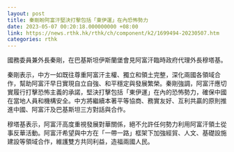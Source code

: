 ```yaml
---
layout: post
title: 秦剛盼阿富汗堅決打擊包括「東伊運」在內恐怖勢力
date: 2023-05-07 00:20:18.000000000 +08:00
link: https://news.rthk.hk/rthk/ch/component/k2/1699494-20230507.htm
categories: rthk
---
```


國務委員兼外長秦剛，在巴基斯坦伊斯蘭堡會見阿富汗臨時政府代理外長穆塔基。

秦剛表示，中方一如既往尊重阿富汗主權、獨立和領土完整，深化兩國各領域合作，幫助阿富汗早日實現自立自強、和平穩定與發展繁榮。秦剛強調，阿富汗應切實履行打擊恐怖主義的承諾，堅決打擊包括「東伊運」在內的恐怖勢力，確保中國在當地人員和機構安全。中方將繼續本著平等協商、務實友好、互利共贏的原則推進中國、阿富汗及巴基斯坦三方對話與合作。

穆塔基表示，阿富汗高度重視發展對華關係，絕不允許任何勢力利用阿富汗領土從事反華活動。阿富汗希望與中方在「一帶一路」框架下加強經貿、人文、基礎設施建設等領域合作，維護雙方共同利益，造福兩國人民。
